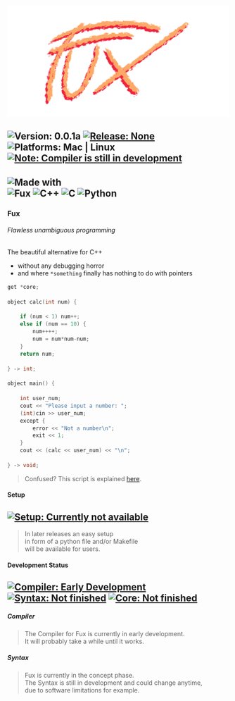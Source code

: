 ![Image missing](./fux_logo_slim_transparent.png)


![Version: 0.0.1a](https://img.shields.io/badge/Version-0.0.1a-informational)
[![Release: None](https://img.shields.io/badge/Release-None-inactive)](https://github.com/Fuechs/fuxlang/releases/latest)
![Platforms: Mac | Linux](https://img.shields.io/badge/Platforms-macOS_|_Linux-success)
[![Note: Compiler is still in development](https://img.shields.io/badge/Note-Compiler_is_still_in_development-blueviolet)](#development-status)
---
![Made with](https://img.shields.io/badge/Made-with-success?style=for-the-badge)<br>
![Fux](https://img.shields.io/badge/-Fux-orange?style=for-the-badge)
![C++](https://img.shields.io/badge/C++-00599C?style=for-the-badge&logo=c%2b%2b)
![C](https://img.shields.io/badge/C-blue?style=for-the-badge&logo=c)
![Python](https://img.shields.io/badge/Python-lightgrey?style=for-the-badge&logo=python)
---
<!--
<br>
![Made with Typescript](https://img.shields.io/badge/Typescript-lightgrey?style=for-the-badge&logo=typescript)
![Made with Java](https://img.shields.io/badge/Java-yellow?style=for-the-badge&logo=java)
![Made with Ruby](https://img.shields.io/badge/Ruby-red?style=for-the-badge&logo=ruby)
-->

### Fux
###### Flawless unambiguous programming
The beautiful alternative for C++ 
- without any debugging horror
- and where `*something` finally has nothing to do with pointers

```cpp
get *core;

object calc(int num) {

    if (num < 1) num++;
    else if (num == 10) {
        num++++;
        num = num*num-num;
    }
    return num;

} -> int;

object main() {

    int user_num;
    cout << "Please input a number: ";
    (int)cin >> user_num;
    except {
        error << "Not a number\n";
        exit << 1;
    }
    cout << (calc << user_num) << "\n"; 

} -> void;
```
> Confused? This script is explained [here](./docs/other/demo.md).

#### Setup

[![Setup: Currently not available](https://img.shields.io/badge/Setup-Currently_not_available-inactive)](./setup.py)
---

> In later releases an easy setup<br> 
> in form of a python file and/or Makefile<br>
> will be available for users.


#### Development Status

[![Compiler: Early Development](https://img.shields.io/badge/Compiler-Early_Development-inactive)](#compiler)
[![Syntax: Not finished](https://img.shields.io/badge/Syntax-Not_finished-yellow)](#syntax)
[![Core: Not finished](https://img.shields.io/badge/Core-Not_finished-yellow)](./src/packages/core)
---

##### Compiler

> The Compiler for Fux is currently in early development.<br>
> It will probably take a while until it works.

##### Syntax

> Fux is currently in the concept phase.<br>
> The Syntax is still in development and could change anytime,<br>
> due to software limitations for example.
